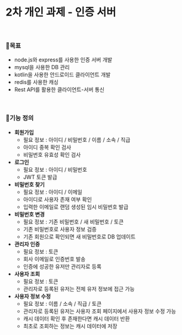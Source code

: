 # 2차 개인 과제 - 인증 서버
<br>

### 📕목표

- node.js와 express를 사용한 인증 서버 개발
- mysql을 사용한 DB 관리
- kotlin을 사용한 안드로이드 클라이언트 개발
- redis를 사용한 캐싱
- Rest API를 활용한 클라이언트-서버 통신

<br>

### 📗기능 정의

- **회원가입**
  - 필요 정보 : 아이디 / 비밀번호 / 이름 / 소속 / 직급
  - 아이디 중복 확인 검사
  - 비밀번호 유효성 확인 검사
- **로그인**
  - 필요 정보 : 아이디 / 비밀번호
  - JWT 토큰 발급
- **비밀번호 찾기**
  - 필요 정보 : 아이디 / 이메일
  - 아이디로 사용자 존재 여부 확인
  - 입력한 이메일로 랜덤 생성된 임시 비밀번호 발급
- **비밀번호 변경**
  - 필요 정보 : 기존 비밀번호 / 새 비밀번호 / 토큰
  - 기존 비밀번호로 사용자 정보 검증
  - 기존 회원으로 확인되면 새 비밀번호로 DB 업데이트
- **관리자 인증**
  - 필요 정보 : 토큰
  - 회사 이메일로 인증번호 발송
  - 인증에 성공한 유저만 관리자로 등록
- **사용자 조회**
  - 필요 정보 : 토큰
  - 관리자로 등록된 유저는 전체 유저 정보에 접근 가능
- **사용자 정보 수정**
  - 필요 정보 : 이름 / 소속 / 직급 / 토큰
  - 관리자로 등록된 유저는 사용자 조회 페이지에서 사용자 정보 수정 가능
  - 캐시 데이터 확인 후 존재한다면 캐시 데이터 반환
  - 최초로 조회하는 정보는 캐시 데이터에 저장

